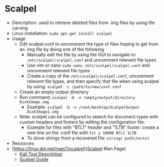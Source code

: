 # Scalpel

* Description: used to retrieve deleted files from .img files by using file carving
* Linux installation: `sudo apt-get install scalpel`
* Usage
  * Edit scalpel.conf to uncomment the type of files hoping to get from an .img file by doing one of the following
    * Manually edit the file by using the GUI to navigate to:  `/etc/scalpel/scalpel.conf` and uncomment relevent file types
    * Use vim or nano `sudo nano /etc/scalpel/scalpel.conf` and uncomment relevent file types
    * Create a copy of the `/etc/scalpel/scalpel.conf`, uncomment relevent file types, and then specify that file when using scalpel by using: `scalpel -c /path/to/new/conf.conf`
  * Create an empty output directory
  * Run command: `scalpel -b -o /empty/output/directory DiskImage.img`
    * Example: `scalpel -b -o /root/Desktop/ScalpelOutput DiskImage1.img`
  * Note: scalpel can be configured to search for document types with custom headers and footers by editing the configuration file:
    * Example for files with "BTL1" header and "1LTB" footer: create a new line on the .conf file with `txt y 10000 BTL1 1LTB`
    * To show strings from a recovered file: `strings path\to\txt`
* Resources
* [https://linux.die.net/man/1/scalpel](Scalpel Man Page)
  * [Kali Tool Description](https://www.kali.org/tools/scalpel/)
  * [Scalpel Guide](https://www.tecmint.com/install-scalpel-a-filesystem-recovery-tool-to-recover-deleted-filesfolders-in-linux/)
  